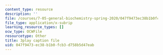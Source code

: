 ```yaml
---
content_type: resource
description: ''
file: /courses/7-05-general-biochemistry-spring-2020/047f9473ec38b1b0fcb3d758b5d47eab_m8-I1iey_4U.srt
file_type: application/x-subrip
learning_resource_types: []
ocw_type: OCWFile
resourcetype: Other
title: 3play caption file
uid: 047f9473-ec38-b1b0-fcb3-d758b5d47eab
---
```

